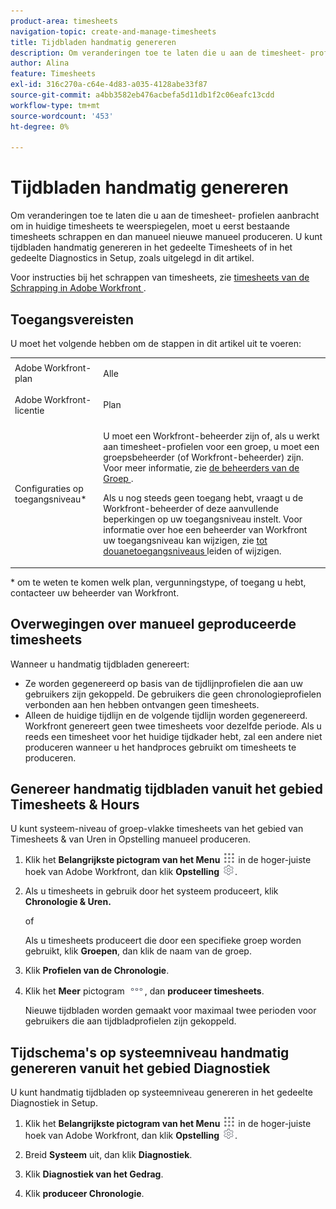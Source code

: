 ```yaml
---
product-area: timesheets
navigation-topic: create-and-manage-timesheets
title: Tijdbladen handmatig genereren
description: Om veranderingen toe te laten die u aan de timesheet- profielen aanbracht om in huidige timesheets te weerspiegelen, moet u eerst bestaande timesheets schrappen en dan manueel nieuwe manueel produceren. U kunt tijdbladen handmatig genereren in het gedeelte Timesheets of in het gedeelte Diagnostics in Setup, zoals uitgelegd in dit artikel.
author: Alina
feature: Timesheets
exl-id: 316c270a-c64e-4d83-a035-4128abe33f87
source-git-commit: a4bb3582eb476acbefa5d11db1f2c06eafc13cdd
workflow-type: tm+mt
source-wordcount: '453'
ht-degree: 0%

---
```


# Tijdbladen handmatig genereren

Om veranderingen toe te laten die u aan de timesheet- profielen aanbracht om in huidige timesheets te weerspiegelen, moet u eerst bestaande timesheets schrappen en dan manueel nieuwe manueel produceren. U kunt tijdbladen handmatig genereren in het gedeelte Timesheets of in het gedeelte Diagnostics in Setup, zoals uitgelegd in dit artikel.

Voor instructies bij het schrappen van timesheets, zie [ timesheets van de Schrapping in Adobe Workfront ](../../timesheets/create-and-manage-timesheets/delete-timesheets.md).

## Toegangsvereisten

U moet het volgende hebben om de stappen in dit artikel uit te voeren:

<table style="table-layout:auto"> 
 <col> 
 <col> 
 <tbody> 
  <tr> 
   <td role="rowheader">Adobe Workfront-plan</td> 
   <td> <p>Alle</p> </td> 
  </tr> 
  <tr> 
   <td role="rowheader">Adobe Workfront-licentie</td> 
   <td> <p>Plan </p> </td> 
  </tr> 
  <tr> 
   <td role="rowheader">Configuraties op toegangsniveau*</td> 
   <td> <p>U moet een Workfront-beheerder zijn of, als u werkt aan timesheet-profielen voor een groep, u moet een groepsbeheerder (of Workfront-beheerder) zijn. Voor meer informatie, zie <a href="../../administration-and-setup/manage-groups/group-roles/group-administrators.md" class="MCXref xref"> de beheerders van de Groep </a>.</p> <p>Als u nog steeds geen toegang hebt, vraagt u de Workfront-beheerder of deze aanvullende beperkingen op uw toegangsniveau instelt. Voor informatie over hoe een beheerder van Workfront uw toegangsniveau kan wijzigen, zie <a href="../../administration-and-setup/add-users/configure-and-grant-access/create-modify-access-levels.md" class="MCXref xref"> tot douanetoegangsniveaus </a> leiden of wijzigen.</p> </td> 
  </tr> 
 </tbody> 
</table>

&#42; om te weten te komen welk plan, vergunningstype, of toegang u hebt, contacteer uw beheerder van Workfront.

## Overwegingen over manueel geproduceerde timesheets

Wanneer u handmatig tijdbladen genereert:

* Ze worden gegenereerd op basis van de tijdlijnprofielen die aan uw gebruikers zijn gekoppeld. De gebruikers die geen chronologieprofielen verbonden aan hen hebben ontvangen geen timesheets. 
* Alleen de huidige tijdlijn en de volgende tijdlijn worden gegenereerd. Workfront genereert geen twee timesheets voor dezelfde periode. Als u reeds een timesheet voor het huidige tijdkader hebt, zal een andere niet produceren wanneer u het handproces gebruikt om timesheets te produceren.

## Genereer handmatig tijdbladen vanuit het gebied Timesheets &amp; Hours

U kunt systeem-niveau of groep-vlakke timesheets van het gebied van Timesheets &amp; van Uren in Opstelling manueel produceren.

1. Klik het **Belangrijkste pictogram van het Menu** ![](assets/main-menu-icon.png) in de hoger-juiste hoek van Adobe Workfront, dan klik **Opstelling** ![](assets/gear-icon-settings.png).

1. Als u timesheets in gebruik door het systeem produceert, klik **Chronologie &amp; Uren.**

   of

   Als u timesheets produceert die door een specifieke groep worden gebruikt, klik **Groepen**, dan klik de naam van de groep.

1. Klik **Profielen van de Chronologie**.
1. Klik het **Meer** pictogram ![ Meer pictogram ](assets/more-icon.png), dan **produceer timesheets**.

   Nieuwe tijdbladen worden gemaakt voor maximaal twee perioden voor gebruikers die aan tijdbladprofielen zijn gekoppeld.

## Tijdschema&#39;s op systeemniveau handmatig genereren vanuit het gebied Diagnostiek

U kunt handmatig tijdbladen op systeemniveau genereren in het gedeelte Diagnostiek in Setup.

1. Klik het **Belangrijkste pictogram van het Menu** ![](assets/main-menu-icon.png) in de hoger-juiste hoek van Adobe Workfront, dan klik **Opstelling** ![](assets/gear-icon-settings.png).

1. Breid **Systeem** uit, dan klik **Diagnostiek**.

1. Klik **Diagnostiek van het Gedrag**. 
1. Klik **produceer Chronologie**.
